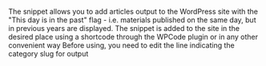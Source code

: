The snippet allows you to add articles output to the WordPress site with the "This day is in the past" flag - i.e. materials published on the same day, but in previous years are displayed.
The snippet is added to the site in the desired place using a shortcode through the WPCode plugin or in any other convenient way
Before using, you need to edit the line indicating the category slug for output
